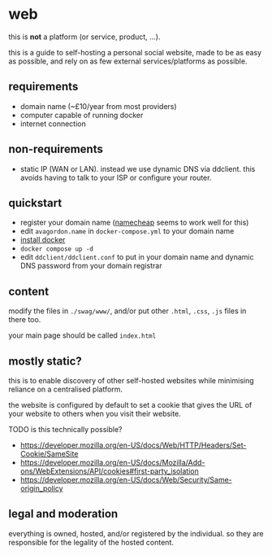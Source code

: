 # web

this is **not** a platform (or service, product, ...).

this is a guide to self-hosting a personal social website, made to be as easy as possible, and rely on as few external services/platforms as possible.

## requirements

- domain name (~£10/year from most providers)
- computer capable of running docker
- internet connection

## non-requirements

- static IP (WAN or LAN). instead we use dynamic DNS via ddclient. this avoids having to talk to your ISP or configure your router.

## quickstart

- register your domain name ([namecheap](https://www.namecheap.com) seems to work well for this)
- edit `avagordon.name` in `docker-compose.yml` to your domain name
- [install docker](https://docs.docker.com/get-started/)
- `docker compose up -d`
- edit `ddclient/ddclient.conf` to put in your domain name and dynamic DNS password from your domain registrar

## content

modify the files in `./swag/www/`, and/or put other `.html`, `.css`, `.js` files in there too.

your main page should be called `index.html`

## mostly static?

this is to enable discovery of other self-hosted websites while minimising reliance on a centralised platform.

the website is configured by default to set a cookie that gives the URL of your website to others when you visit their website.

TODO is this technically possible?
- https://developer.mozilla.org/en-US/docs/Web/HTTP/Headers/Set-Cookie/SameSite
- https://developer.mozilla.org/en-US/docs/Mozilla/Add-ons/WebExtensions/API/cookies#first-party_isolation
- https://developer.mozilla.org/en-US/docs/Web/Security/Same-origin_policy

## legal and moderation

everything is owned, hosted, and/or registered by the individual. so they are responsible for the legality of the hosted content.
